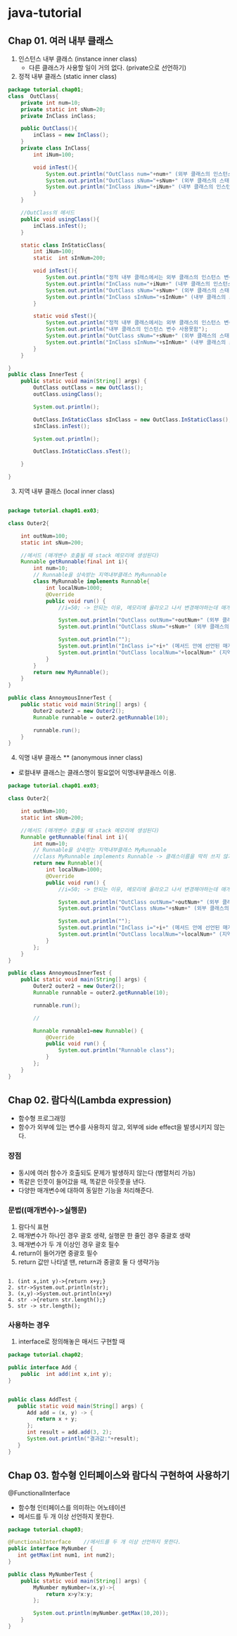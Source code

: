 # java-tutorial

## Chap 01. 여러 내부 클래스

1. 인스턴스 내부 클래스 (instance inner class)
   - 다른 클래스가 사용할 일이 거의 없다. (private으로 선언하기)
2. 정적 내부 클래스 (static inner class)

```java
package tutorial.chap01;
class  OutClass{
    private int num=10;
    private static int sNum=20;
    private InClass inClass;

    public OutClass(){
        inClass = new InClass();
    }
    private class InClass{
        int iNum=100;

        void inTest(){
            System.out.println("OutClass num="+num+" (외부 클래스의 인스턴스 변수)");
            System.out.println("OutClass sNum="+sNum+" (외부 클래스의 스태틱 변수)");
            System.out.println("InClass iNum="+iNum+" (내부 클래스의 인스턴스 변수)");
        }
    }

    //OutClass의 메서드
    public void usingClass(){
        inClass.inTest();
    }

    static class InStaticClass{
        int iNum=100;
        static  int sInNum=200;

        void inTest(){
            System.out.println("정적 내부 클래스에서는 외부 클래스의 인스턴스 변수 사용 못함");
            System.out.println("InClass num="+iNum+" (내부 클래스의 인스턴스 변수)");
            System.out.println("OutClass sNum="+sNum+" (외부 클래스의 스태틱 변수)");
            System.out.println("InClass sInNum="+sInNum+" (내부 클래스의 스태틱 변수)");
        }

        static void sTest(){
            System.out.println("정적 내부 클래스에서는 외부 클래스의 인스턴스 변수 사용 못함");
            System.out.println("내부 클래스의 인스턴스 변수 사용못함");
            System.out.println("OutClass sNum="+sNum+" (외부 클래스의 스태틱 변수)");
            System.out.println("InClass sInNum="+sInNum+" (내부 클래스의 스태틱 변수)");
        }
    }

}
public class InnerTest {
    public static void main(String[] args) {
        OutClass outClass = new OutClass();
        outClass.usingClass();

        System.out.println();

        OutClass.InStaticClass sInClass = new OutClass.InStaticClass();
        sInClass.inTest();

        System.out.println();

        OutClass.InStaticClass.sTest();

    }

}


```
3. 지역 내부 클래스 (local inner class)
```java

package tutorial.chap01.ex03;

class Outer2{

    int outNum=100;
    static int sNum=200;

    //메서드 (매개변수 호출될 때 stack 메모리에 생성된다)
    Runnable getRunnable(final int i){
        int num=10;
        // Runnable을 상속받는 지역내부클래스 MyRunnable
        class MyRunnable implements Runnable{
            int localNum=1000;
            @Override
            public void run() {
                //i=50; -> 안되는 이유, 메모리에 올라오고 나서 변경해야하는데 매개변수는 호출이 되었을 때 stack 메모리에 쌓이기 때문에

                System.out.println("OutClass outNum="+outNum+" (외부 클래스의 인스턴스 변수)");
                System.out.println("OutClass sNum="+sNum+" (외부 클래스의 스태틱 변수)");

                System.out.println("");
                System.out.println("InClass i="+i+" (메서드 안에 선언된 매개변수)");
                System.out.println("OutClass localNum="+localNum+" (지역 내부 클래스안의 인스턴스변수 변수)");
            }
        }
        return new MyRunnable();
    }
}

public class AnnoymousInnerTest {
    public static void main(String[] args) {
        Outer2 outer2 = new Outer2();
        Runnable runnable = outer2.getRunnable(10);

        runnable.run();
    }
}

```
4. 익명 내부 클래스 ** (anonymous inner class)
- 로컬내부 클래스는 클래스명이 필요없어 익명내부클래스 이용.
```java
package tutorial.chap01.ex03;

class Outer2{

    int outNum=100;
    static int sNum=200;

    //메서드 (매개변수 호출될 때 stack 메모리에 생성된다)
    Runnable getRunnable(final int i){
        int num=10;
        // Runnable을 상속받는 지역내부클래스 MyRunnable
        //class MyRunnable implements Runnable -> 클래스이름을 딱히 쓰지 않기 때문에
        return new Runnable(){
            int localNum=1000;
            @Override
            public void run() {
                //i=50; -> 안되는 이유, 메모리에 올라오고 나서 변경해야하는데 매개변수는 호출이 되었을 때 stack 메모리에 쌓이기 때문에

                System.out.println("OutClass outNum="+outNum+" (외부 클래스의 인스턴스 변수)");
                System.out.println("OutClass sNum="+sNum+" (외부 클래스의 스태틱 변수)");

                System.out.println("");
                System.out.println("InClass i="+i+" (메서드 안에 선언된 매개변수)");
                System.out.println("OutClass localNum="+localNum+" (지역 내부 클래스안의 인스턴스변수 변수)");
            }
        };
    }
}

public class AnnoymousInnerTest {
    public static void main(String[] args) {
        Outer2 outer2 = new Outer2();
        Runnable runnable = outer2.getRunnable(10);

        runnable.run();

        //

        Runnable runnable1=new Runnable() {
            @Override
            public void run() {
                System.out.println("Runnable class");
            }
        };
    }
}


```

## Chap 02. 람다식(Lambda expression)
- 함수형 프로그래밍
- 함수가 외부에 있는 변수를 사용하지 않고, 외부에 side effect을 발생시키지 않는다. 
### 장점
- 동시에 여러 함수가 호출되도 문제가 발생하지 않는다 (병렬처리 가능)
- 똑같은 인풋이 들어갔을 때, 똑같은 아웃풋을 낸다.
- 다양한 매개변수에 대하여 동일한 기능을 처리해준다. 

### 문법((매개변수)->실행문)
1. 람다식 표현
2. 매개변수가 하나인 경우 괄호 생략, 실행문 한 줄인 경우 중괄호 생략
3. 매개변수가 두 개 이상인 경우 괄호 필수
4. return이 들어가면 중괄호 필수
5. return 값만 나타낼 땐, return과 중괄호 둘 다 생략가능
```plain

1. (int x,int y)->{return x+y;}
2. str->System.out.println(str);
3. (x,y)->System.out.println(x+y)
4. str ->{return str.length();}
5. str -> str.length();

```

### 사용하는 경우
1. interface로 정의해놓은 매서드 구현할 때
```java
package tutorial.chap02;

public interface Add {
    public  int add(int x,int y);
}


public class AddTest {
   public static void main(String[] args) {
      Add add = (x, y) -> {
         return x + y;
      };
      int result = add.add(3, 2);
      System.out.println("결과값:"+result);
   }
}


```

## Chap 03. 함수형 인터페이스와 람다식 구현하여 사용하기
@FunctionalInterface    
- 함수형 인터페이스를 의미하는 어노테이션
- 메서드를 두 개 이상 선언하지 못한다.
```java
package tutorial.chap03;

@FunctionalInterface    //메서드를 두 개 이상 선언하지 못한다.
public interface MyNumber {
   int getMax(int num1, int num2);
}

public class MyNumberTest {
    public static void main(String[] args) {
        MyNumber myNumber=(x,y)->{
            return x>y?x:y;
        };

        System.out.println(myNumber.getMax(10,20));
    }
}

```